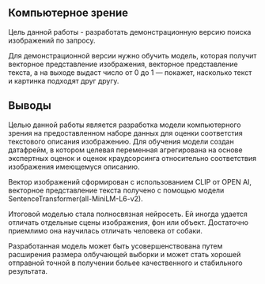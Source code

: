 ## Компьютерное зрение

Цель данной работы - разработать демонстрационную версию поиска изображений по запросу.

Для демонстрационной версии нужно обучить модель, которая получит векторное представление изображения, векторное представление текста, а на выходе выдаст число от 0 до 1 — покажет, насколько текст и картинка подходят друг другу.

## Выводы

Целью данной работы является разработка модели компьютерного зрения на предоставленном наборе данных для оценки соответстия текстового описания изображению. Для обучения модели создан датафрейм, в котором целевая переменная агрегирована на основе экспертных оценок и оценок краудсорсинга относительно соответствия изображения имеющемуся описанию.

Вектор изображений сформирован с использованием CLIP от OPEN AI, векторное представление текста получено с помощью модели SentenceTransformer(all-MiniLM-L6-v2).

Итоговой моделью стала полносвязная нейросеть. Ей иногда удается отличать отдельные сцены изображения, фон или объект. Достаточно приемлимо она научилась отличать человека от собаки.

Разработанная модель может быть усовершенствована путем расширения размера олбучающей выборки и может стать хорошей отправной точной в получении больее качественного и стабильного результата.
